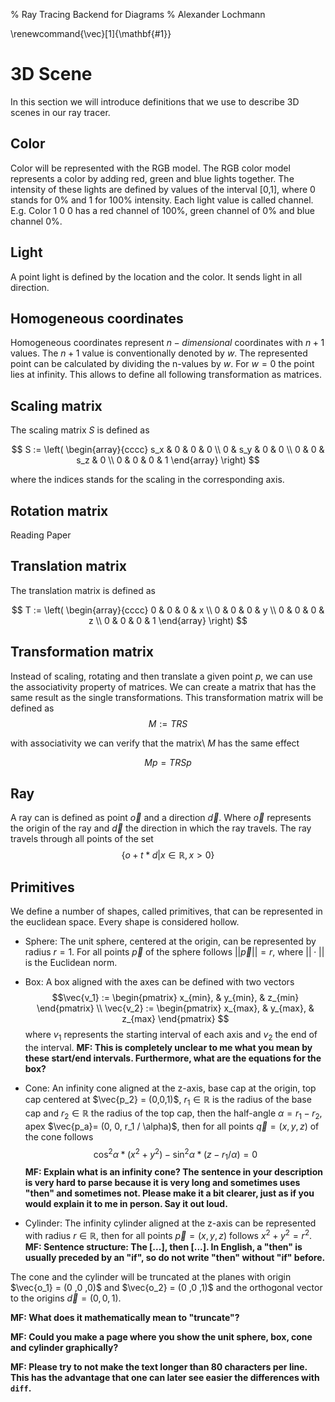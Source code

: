 % Ray Tracing Backend for Diagrams
% Alexander Lochmann


\renewcommand{\vec}[1]{\mathbf{#1}}

# 3D Scene

In this section we will introduce definitions that we use to describe 3D scenes
in our ray tracer.

## Color

Color will be represented with the RGB model. The RGB color model represents a
color by adding red, green and blue lights together. The intensity of these lights
are defined by values of the interval [0,1], where 0 stands for 0% and 1 for
100% intensity. Each light value is called channel.
E.g. Color 1 0 0 has a red channel of 100%, green channel of 0% and blue
channel 0%.

## Light

A point light is defined by the location and the color. It sends light in
all direction.

## Homogeneous coordinates

Homogeneous coordinates represent $n-dimensional$ coordinates with $n+1$ values.
The $n+1$ value is conventionally denoted by $w$. The represented point can be
calculated by dividing the n-values by $w$. For $w = 0$ the point lies at
infinity. This allows to define all following transformation as matrices.

## Scaling matrix

The scaling matrix $S$ is defined as

$$
  S := \left(
          \begin{array}{cccc}
              s_x & 0   & 0   & 0 \\
              0   & s_y & 0   & 0 \\
              0   & 0   & s_z & 0 \\
              0   & 0   &  0  & 1
           \end{array}
       \right)
$$

where the indices stands for the scaling in the corresponding axis.


## Rotation matrix

Reading Paper

## Translation matrix

The translation matrix is defined as

$$
T := \left(
          \begin{array}{cccc}
              0 & 0 & 0 & x \\
              0 & 0 & 0 & y \\
              0 & 0 & 0 & z \\
              0 & 0 & 0 & 1
           \end{array}
       \right)
$$

## Transformation matrix

Instead of scaling, rotating and then translate a given point $p$, we can use
the associativity property of matrices. We can create a matrix that has the
same result as the single transformations. This transformation matrix will
be defined as
$$
  M := TRS
$$

with associativity we can verify that the matrix\  $M$ has the same effect

$$
  Mp = TRSp
$$

## Ray

A ray can is defined as point $\vec{o}$ and a direction $\vec{d}$. Where
$\vec{o}$ represents the origin of the ray and $\vec{d}$ the direction in
which the ray travels. The ray travels through all points of the set
$$
 \{ o + t * d | x \in \mathbb{R}, x > 0 \}
$$


## Primitives

We define a number of shapes, called primitives, that can be represented in
the euclidean space. Every shape is considered hollow.

* Sphere: The unit sphere, centered at the origin, can be represented by
  radius $r = 1$.
  For all points $\vec{p}$ of the sphere follows $||\vec{p}|| = r$,
  where $||\cdot||$ is the Euclidean norm.

* Box: A box aligned with the axes can be defined with two vectors
  $$\vec{v_1} := \begin{pmatrix}
          x_{min}, & y_{min}, & z_{min}
       \end{pmatrix} \\
  \vec{v_2} := \begin{pmatrix}
           x_{max}, & y_{max}, & z_{max}
      \end{pmatrix}
  $$
  where $v_1$ represents the starting interval of each axis and
  $v_2$ the end of the interval.
  **MF: This is completely unclear to me what you mean by these
  start/end intervals. Furthermore, what are the equations for the box?**

* Cone: An infinity cone aligned at the z-axis, base cap at the origin,
  top cap centered at $\vec{p_2} = (0,0,1)$,
  $r_1 \in \mathbb{R}$ is the radius of the base cap and
  $r_2 \in \mathbb{R}$ the radius of the top cap,
  then the half-angle $\alpha = r_1 - r_2$,
  apex $\vec{p_a}= (0, 0, r_1 / \alpha)$,
  then for all points $\vec{q}=(x, y, z)$ of the cone follows
  $$\cos^2 \alpha * (x^2 + y^2) - \sin^2 \alpha * (z - r_1 / \alpha) = 0$$
  **MF: Explain what is an infinity cone? The sentence in your description
  is very hard to parse because it is very long and sometimes uses "then"
  and sometimes not. Please make it a bit clearer, just as if you would
  explain it to me in person. Say it out loud.**

* Cylinder: The infinity cylinder aligned at the z-axis can be represented with
  radius $r \in \mathbb{R}$,
  then for all points $\vec{p} = (x,y,z)$ follows $x^2 + y^2 = r^2$.
  **MF: Sentence structure: The [...], then [...]. In English, a "then" is
  usually preceded by an "if", so do not write "then" without "if" before.**

The cone and the cylinder will be truncated at the planes
with origin $\vec{o_1} = (0 ,0 ,0)$ and $\vec{o_2} = (0 ,0 ,1)$
and the orthogonal vector to the origins $\vec{d} = (0 ,0 ,1)$.

**MF: What does it mathematically mean to "truncate"?**

**MF: Could you make a page where you show the unit sphere, box, cone
and cylinder graphically?**



**MF: Please try to not make the text longer than 80 characters per line.
This has the advantage that one can later see easier the differences
with `diff`.**
